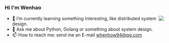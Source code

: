 ### Hi I'm Wenhao

<img align="right" src="https://github-readme-stats.vercel.app/api?username=smallnest&show_icons=true&icon_color=805AD5&text_color=718096&bg_color=ffffff&hide_title=true" />

- 🌱 I’m currently learning something interesting, like distributed system design.
- 💬 Ask me about Python, Golang or something about system design.
- 📫 How to reach me: send me an E-mail whenhow94@qq.com
